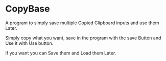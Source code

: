 
# CopyBase

A program to simply save multiple Copied Clipboard inputs and use them Later.

Simply copy what you want, save in the program with the save Button and Use it with Use button.

If you want you can Save them and Load them Later.


 
